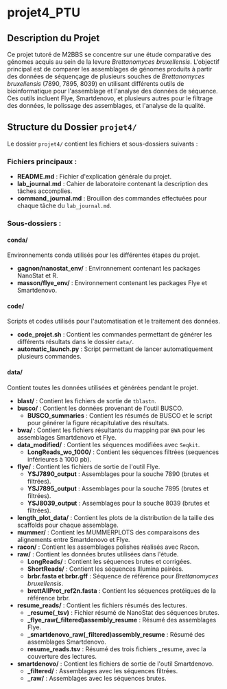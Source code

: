# projet4_PTU

## Description du Projet
Ce projet tutoré de M2BBS se concentre sur une étude comparative des génomes acquis au sein de la levure *Brettanomyces bruxellensis*. L'objectif principal est de comparer les assemblages de génomes produits à partir des données de séquençage de plusieurs souches de *Brettanomyces bruxellensis* (7890, 7895, 8039) en utilisant différents outils de bioinformatique pour l'assemblage et l'analyse des données de séquence. Ces outils incluent Flye, Smartdenovo, et plusieurs autres pour le filtrage des données, le polissage des assemblages, et l'analyse de la qualité.

## Structure du Dossier `projet4/`

Le dossier `projet4/` contient les fichiers et sous-dossiers suivants :

### Fichiers principaux :
- **README.md** : Fichier d'explication générale du projet.
- **lab_journal.md** : Cahier de laboratoire contenant la description des tâches accomplies.
- **command_journal.md** : Brouillon des commandes effectuées pour chaque tâche du `lab_journal.md`.

### Sous-dossiers :

#### **conda/**
Environnements conda utilisés pour les différentes étapes du projet.
  - **gagnon/nanostat_env/** : Environnement contenant les packages NanoStat et R.
  - **masson/flye_env/** : Environnement contenant les packages Flye et Smartdenovo.

#### **code/**
Scripts et codes utilisés pour l'automatisation et le traitement des données.
  - **code_projet.sh** : Contient les commandes permettant de générer les différents résultats dans le dossier `data/`.
  - **automatic_launch.py** : Script permettant de lancer automatiquement plusieurs commandes.

#### **data/**
Contient toutes les données utilisées et générées pendant le projet.
  - **blast/** : Contient les fichiers de sortie de `tblastn`.
  - **busco/** : Contient les données provenant de l'outil BUSCO.
    - **BUSCO_summaries** : Contient les résumés de BUSCO et le script pour générer la figure récapitulative des résultats.
  - **bwa/** : Contient les fichiers résultants du mapping par `BWA` pour les assemblages Smartdenovo et Flye.
  - **data_modified/** : Contient les séquences modifiées avec `Seqkit`.
    - **LongReads_wo_1000/** : Contient les séquences filtrées (sequences inférieures à 1000 pb).
  - **flye/** : Contient les fichiers de sortie de l'outil Flye.
    - **YSJ7890_output** : Assemblages pour la souche 7890 (brutes et filtrées).
    - **YSJ7895_output** : Assemblages pour la souche 7895 (brutes et filtrées).
    - **YSJ8039_output** : Assemblages pour la souche 8039 (brutes et filtrées).
  - **length_plot_data/** : Contient les plots de la distribution de la taille des scaffolds pour chaque assemblage.
  - **mummer/** : Contient les MUMMERPLOTS des comparaisons des alignements entre Smartdenovo et Flye.
  - **racon/** : Contient les assemblages polishes réalisés avec Racon.
  - **raw/** : Contient les données brutes utilisées dans l'étude.
    - **LongReads/** : Contient les séquences brutes et corrigées.
    - **ShortReads/** : Contient les séquences Illumina pairées.
    - **brbr.fasta et brbr.gff** : Séquence de référence pour *Brettanomyces bruxellensis*.
    - **brettAllProt_ref2n.fasta** : Contient les séquences protéiques de la référence brbr.
  - **resume_reads/** : Contient les fichiers résumés des lectures.
    - **_resume(_tsv)** : Fichier résumé de NanoStat des séquences brutes.
    - **_flye_raw(_filtered)assembly_resume** : Résumé des assemblages Flye.
    - **_smartdenovo_raw(_filtered)assembly_resume** : Résumé des assemblages Smartdenovo.
    - **resume_reads.tsv** : Résumé des trois fichiers _resume, avec la couverture des lectures.
  - **smartdenovo/** : Contient les fichiers de sortie de l'outil Smartdenovo.
    - **_filtered/** : Assemblages avec les séquences filtrées.
    - **_raw/** : Assemblages avec les séquences brutes.